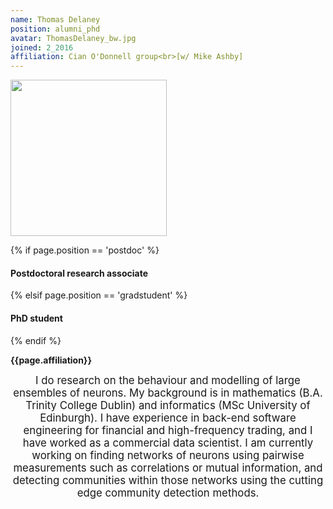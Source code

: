 ```yaml
---
name: Thomas Delaney
position: alumni_phd
avatar: ThomasDelaney_bw.jpg
joined: 2_2016
affiliation: Cian O'Donnell group<br>[w/ Mike Ashby]
---
```


<img width="250" src="{{site.baseurl}}/images/people/{{page.avatar}}" data-action="zoom">

 {% if page.position == 'postdoc' %}
<h4>Postdoctoral research associate</h4>
 {% elsif page.position == 'gradstudent' %}
<h4>PhD student</h4>
 {% endif %}

<b>{{page.affiliation}}</b>

<header class="masthead text-justify" style="font-size:120%">
I do research on the behaviour and modelling of large ensembles of neurons. My background is in mathematics (B.A. Trinity College Dublin) and informatics (MSc University of Edinburgh). I have experience in back-end software engineering for financial and high-frequency trading, and I have worked as a commercial data scientist. I am currently working on finding networks of neurons using pairwise measurements such as correlations or mutual information, and detecting communities within those networks using the  cutting edge community detection methods.
</header>
<br><br>